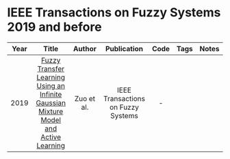 # IEEE Transactions on Fuzzy Systems 2019 and before

| Year |                                                                Title                                                                 |   Author   |            Publication             | Code | Tags | Notes |
|:----:|:------------------------------------------------------------------------------------------------------------------------------------:|:----------:|:----------------------------------:|:----:|:----:|:-----:|
| 2019 | [Fuzzy Transfer Learning Using an Infinite Gaussian Mixture Model and Active Learning](https://ieeexplore.ieee.org/document/8413167) | Zuo et al. | IEEE Transactions on Fuzzy Systems |  -   |      |       |

